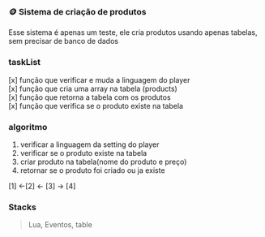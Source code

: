 ### :coin: Sistema de criação de produtos

Esse sistema é apenas um teste, ele cria produtos usando apenas tabelas, sem precisar de banco de dados

### taskList

[x] função que verificar e muda a linguagem do player <br>
[x] função que cria uma array na tabela (products) <br>
[x] função que retorna a tabela com os produtos <br>
[x] função que verifica se o produto existe na tabela <br>

### algoritmo

1. verificar a linguagem da setting do player <br>
2. verificar se o produto existe na tabela <br>
3. criar produto na tabela(nome do produto e preço) <br>
4. retornar se o produto foi criado ou ja existe <br>

[1] <-[2] <- [3] -> [4]

### Stacks

>Lua, Eventos, table
